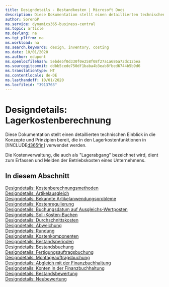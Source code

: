 ```yaml
---
title: Designdetails - Bestandkosten | Microsoft Docs
description: Diese Dokumentation stellt einen detaillierten technischen Einblick in die Konzepte und Prinzipien bereit, die in den Lagerkostenfunktionen in Business Central verwendet werden.
author: SorenGP
ms.service: dynamics365-business-central
ms.topic: article
ms.devlang: na
ms.tgt_pltfrm: na
ms.workload: na
ms.search.keywords: design, inventory, costing
ms.date: 10/01/2020
ms.author: edupont
ms.openlocfilehash: 5ebde5f0d330f0e258f08f27a1a686a72dc12bea
ms.sourcegitcommit: ddbb5cede750df1baba4b3eab8fbed6744b5b9d6
ms.translationtype: HT
ms.contentlocale: de-DE
ms.lasthandoff: 10/01/2020
ms.locfileid: "3913763"
---
```

# <a name="design-details-inventory-costing"></a>Designdetails: Lagerkostenberechnung
Diese Dokumentation stellt einen detaillierten technischen Einblick in die Konzepte und Prinzipien bereit, die in den Lagerkostenfunktionen in [!INCLUDE[d365fin](includes/d365fin_md.md)] verwendet werden.  

Die Kostenverwaltung, die auch als "Lagerabgang" bezeichnet wird, dient zum Erfassen und Melden der Betriebskosten eines Unternehmens.  

## <a name="in-this-section"></a>In diesem Abschnitt  
[Designdetails: Kostenberechnungsmethoden](design-details-costing-methods.md)  
[Designdetails: Artikelausgleich](design-details-item-application.md)  
[Designdetails: Bekannte Artikelanwendungsprobleme](design-details-inventory-zero-level-open-item-ledger-entries.md)  
[Designdetails: Kostenregulierung](design-details-cost-adjustment.md)  
[Designdetails: Buchungsdatum auf Ausgleichs-Wertposten](design-details-inventory-adjustment-value-entry-posting-date.md)  
[Designdetails: Soll-Kosten-Buchen](design-details-expected-cost-posting.md)  
[Designdetails: Durchschnittskosten](design-details-average-cost.md)  
[Designdetails: Abweichung](design-details-variance.md)  
[Designdetails: Rundung](design-details-rounding.md)  
[Designdetails: Kostenkomponenten](design-details-cost-components.md)  
[Designdetails: Bestandsperioden](design-details-inventory-periods.md)  
[Designdetails: Bestandsbuchung](design-details-inventory-posting.md)  
[Designdetails: Fertigungsauftragsbuchung](design-details-production-order-posting.md)  
[Designdetails: Montageauftragsbuchung](design-details-assembly-order-posting.md)  
[Designdetails: Abgleich mit der Finanzbuchhaltung](design-details-reconciliation-with-the-general-ledger.md)  
[Designdetails: Konten in der Finanzbuchhaltung](design-details-accounts-in-the-general-ledger.md)  
[Designdetails: Bestandsbewertung](design-details-inventory-valuation.md)  
[Designdetails: Neubewertung](design-details-revaluation.md)
